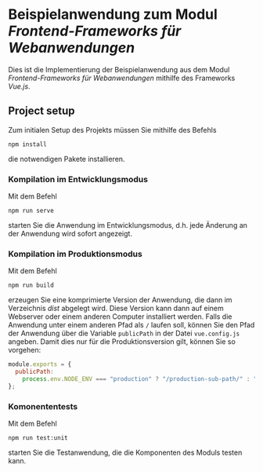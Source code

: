 # Beispielanwendung zum Modul _Frontend-Frameworks für Webanwendungen_

Dies ist die Implementierung der Beispielanwendung aus dem Modul _Frontend-Frameworks für Webanwendungen_ mithilfe des Frameworks _Vue.js_.

## Project setup

Zum initialen Setup des Projekts müssen Sie mithilfe des Befehls

```
npm install
```

die notwendigen Pakete installieren.

### Kompilation im Entwicklungsmodus

Mit dem Befehl

```
npm run serve
```

starten Sie die Anwendung im Entwicklungsmodus, d.h. jede Änderung an der Anwendung wird sofort angezeigt.

### Kompilation im Produktionsmodus

Mit dem Befehl

```
npm run build
```

erzeugen Sie eine komprimierte Version der Anwendung, die dann im Verzeichnis _dist_ abgelegt wird. Diese Version kann dann auf einem Webserver oder einem anderen Computer installiert werden.
Falls die Anwendung unter einem anderen Pfad als `/` laufen soll, können Sie den Pfad der Anwendung über die Variable `publicPath` in der Datei `vue.config.js` angeben.
Damit dies nur für die Produktionsversion gilt, können Sie so vorgehen:

```js
module.exports = {
  publicPath:
    process.env.NODE_ENV === "production" ? "/production-sub-path/" : "/",
};
```

### Komonententests

Mit dem Befehl

```
npm run test:unit
```

starten Sie die Testanwendung, die die Komponenten des Moduls testen kann.
